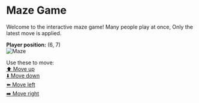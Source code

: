 # Maze Game  
Welcome to the interactive maze game! Many people play at once, Only the latest move is applied.

**Player position:** (6, 7)  
![Maze](https://github-maze-game.vercel.app/images/pos_6_7.png?t=1760884993231)

Use these to move:  
[⬆️ Move up](https://github-maze-game.vercel.app/move/6_7_w)  
[⬇️ Move down](https://github-maze-game.vercel.app/move/6_7_s)  
[⬅️ Move left](https://github-maze-game.vercel.app/move/6_7_a)  
[➡️ Move right](https://github-maze-game.vercel.app/move/6_7_d)
